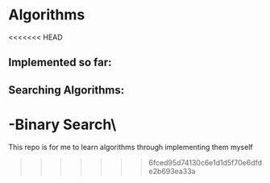 # Algorithms

<<<<<<< HEAD
## Implemented so far:
## Searching Algorithms:
   -Binary Search\
=======
This repo is for me to learn algorithms through implementing them myself
>>>>>>> 6fced95d74130c6e1d1d5f70e6dfde2b693ea33a
